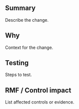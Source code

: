 ## Summary
Describe the change.

## Why
Context for the change.

## Testing
Steps to test.

## RMF / Control impact
List affected controls or evidence.